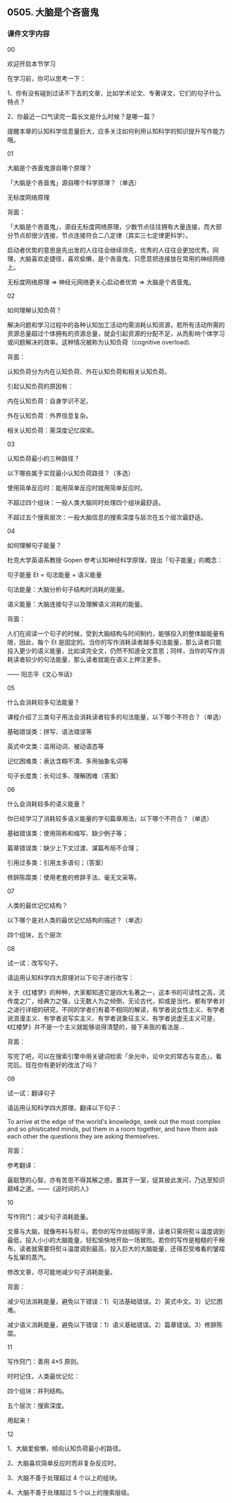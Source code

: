 ## 0505. 大脑是个吝啬鬼

### 课件文字内容

00

欢迎开启本节学习

在学习前，你可以思考一下：

1、你有没有碰到过读不下去的文章，比如学术论文、专著译文，它们的句子什么特点？

2、你最近一口气读完一篇长文是什么时候？是哪一篇？

提醒本章的认知科学信息量巨大，应多关注如何利用认知科学的知识提升写作能力哦。

01

大脑是个吝啬鬼源自哪个原理？

「大脑是个吝啬鬼」源自哪个科学原理？（单选）

无标度网络原理

背面：

「大脑是个吝啬鬼」，源自无标度网络原理，少数节点往往拥有大量连接，而大部分节点却很少连接，节点连接符合二八定律（其实三七定律更科学）。

启动者优势的意思是先出发的人往往会继续领先，优秀的人往往会更加优秀。同理，大脑喜欢走捷径，喜欢偷懒，是个吝啬鬼，只愿意把连接放在常用的神经网络上。

无标度网络原理 => 神经元网络更关心启动者优势 => 大脑是个吝啬鬼。

02

如何理解认知负荷？

解决问题和学习过程中的各种认知加工活动均需消耗认知资源，若所有活动所需的资源总量超过个体拥有的资源总量，就会引起资源的分配不足，从而影响个体学习或问题解决的效率。这种情况被称为认知负荷（cognitive overload).

背面：

认知负荷分为内在认知负荷、外在认知负荷和相关认知负荷。

引起认知负荷的原因有：

内在认知负荷：自身学识不足。

外在认知负荷：外界信息复杂。

相关认知负荷：需深度记忆探索。

03

认知负荷最小的三种路径？

以下哪些属于实现最小认知负荷路径？（多选）

使用简单反应时：能用简单反应时就用简单反应时。

不超过四个组块：一般人类大脑同时处理四个组块最舒适。

不超过五个搜索层次：一般大脑信息的搜索深度与层次在五个层次最舒适。

04

如何理解句子能量？

杜克大学英语系教授 Gopen 参考认知神经科学原理，提出「句子能量」的概念：

句子能量 Et = 句法能量 + 语义能量

句法能量：大脑分析句子结构时消耗的能量。

语义能量：大脑连接句子以及理解语义消耗的能量。

背面：

人们在阅读一个句子的时候，受到大脑结构与时间制约，能够投入的整体脑能量有限，因此，每个 Et 是固定的。当你的写作消耗读者越多句法能量，那么读者只能投入更少的语义能量，比如读完全文，仍然不知道全文意思；同样，当你的写作消耗读者较少的句法能量，那么读者就能在语义上押注更多。

—— 阳志平《文心书话》

05

什么会消耗较多句法能量？

课程介绍了三类句子用法会消耗读者较多的句法能量，以下哪个不符合？（单选）

基础错误类：拼写、语法错误等

英式中文类：滥用动词、被动语态等

记忆困难类：表达含糊不清、多用抽象名词等

句子长度类：长句过多、理解困难（答案）

06

什么会消耗较多的语义能量？

你已经学习了消耗较多语义能量的字句篇章用法，以下哪个不符合？（单选）

基础错误类：使用简称和缩写、缺少例子等；

篇章错误类：缺少上下文过渡、谋篇布局不合理；

引用过多类：引用太多语句；（答案）

修辞陈腐类：使用老套的修辞手法、毫无文采等。

07

人类的最优记忆结构？

以下哪个是对人类的最优记忆结构的描述？（单选）

四个组块，五个层次

08

试一试：改写句子。

请运用认知科学四大原理对以下句子进行改写：

关于《红楼梦》的种种，大家都知道它是四大名著之一，这本书的可读性之高，流传度之广，经典力之强，让无数人为之倾倒，无论古代，抑或是当代，都有学者对之进行详细的研究，不同的学者们有着不相同的解读，有学者说女性主义、有学者说浪漫主义、有学者说写实主义、有学者说象征主义、有学者说虚无主义可是，《红楼梦》并不是一个主义就能够说得清楚的，接下来我的看法是...

背面：

写完了吧，可以在搜索引擎中用关键词检索「余光中，论中文的常态与变态」，看完后。现在你有更好的改法了吗？

09

试一试：翻译句子

请运用认知科学四大原理，翻译以下句子：

To arrive at the edge of the world's knowledge, seek out the most complex and so phisticated minds, put them in a room together, and have them ask each other the questions they are asking themselves.

背面：

参考翻译：

最聪慧的心智，亦有苦思不得其解之惑，置其于一室，促其彼此发问，乃达至知识巅峰之道。——《追时间的人》

10

写作窍门：减少句子消耗能量。

文章与大脑，就像布料与熨斗。若你的写作丝绸般平滑，读者只需将熨斗温度调到最低，投入小小的大脑能量，轻松愉快地开始一场冒险。若你的写作是粗糙的干棉布，读者就需要将熨斗温度调到最高，投入巨大的大脑能量，还得忍受难看的皱褶与乱窜的蒸汽。

修改文章，尽可能地减少句子消耗能量。

背面：

减少句法消耗能量，避免以下错误：1）句法基础错误。2）英式中文。3）记忆困难。

减少语义消耗能量，避免以下错误：1）语义基础错误。2）篇章错误。3）修辞陈腐。

11

写作窍门：善用 4*5 原则。

时时记住，人类最优记忆：

四个组块：并列结构。

五个层次：搜索深度。

用起来！

12

1、大脑爱偷懒，倾向认知负荷最小的路径。

2、大脑喜欢简单反应时而非复杂反应时。

3、大脑不善于处理超过 4 个以上的组块。

4、大脑不善于处理超过 5 个以上的搜索层级。















